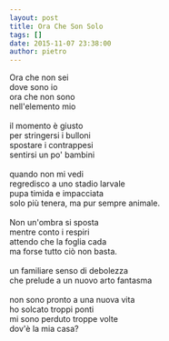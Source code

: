 ```yaml
---
layout: post
title: Ora Che Son Solo
tags: []
date: 2015-11-07 23:38:00
author: pietro
---
```

Ora che non sei<br/>dove sono io<br/>ora che non sono<br/>nell'elemento mio<br/><br/>il momento è giusto<br/>per stringersi i bulloni<br/>spostare i contrappesi<br/>sentirsi un po' bambini<br/><br/>quando non mi vedi<br/>regredisco a uno stadio larvale<br/>pupa timida e impacciata<br/>solo più tenera, ma pur sempre animale.<br/><br/>Non un'ombra si sposta<br/>mentre conto i respiri<br/>attendo che la foglia cada<br/>ma forse tutto ciò non basta.<br/><br/>un familiare senso di debolezza<br/>che prelude a un nuovo arto fantasma<br/><br/>non sono pronto a una nuova vita<br/>ho solcato troppi ponti<br/>mi sono perduto troppe volte<br/>dov'è la mia casa?
